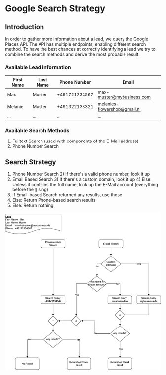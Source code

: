 <!--
SPDX-License-Identifier: MIT
SPDX-FileCopyrightText: 2023 Lucca Baumgärtner <lucca.baumgaertner@fau.de>
-->

# Google Search Strategy

## Introduction

In order to gather more information about a lead, we query the Google Places API. The API has
multiple endpoints, enabling different search method. To have the best chances at correctly identifying a lead
we try to combine the search methods and derive the most probable result.

### Available Lead Information

| First Name | Last Name | Phone Number  | Email                        |
| ---------- | --------- | ------------- | ---------------------------- |
| Max        | Muster    | +491721234567 | max-muster@mybusiness.com    |
| Melanie    | Muster    | +491322133321 | melanies-flowershop@gmail.nl |
| ...        | ...       | ...           | ...                          |

### Available Search Methods

1. Fulltext Search (used with components of the E-Mail address)
2. Phone Number Search

## Search Strategy

1. Phone Number Search 2) If there's a valid phone number, look it up
2. Email Based Search 3) If there's a custom domain, look it up 4) Else: Unless it contains the full name, look up the E-Mail account (everything before the `@` sing)
3. If Email-based Search returned any results, use those
4. Else: Return Phone-based search results
5. Else: Return nothing

![Search Strategy](./_static/google_places_strategy.drawio.png)
